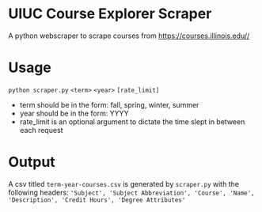 
# UIUC Course Explorer Scraper

A python webscraper to scrape courses from https://courses.illinois.edu//


# Usage

`python scraper.py` `<term>` `<year>` `[rate_limit]`

* term should be in the form: fall, spring, winter, summer
* year should be in the form: YYYY
* rate_limit is an optional argument to dictate the time slept in between each request

# Output

A csv titled `term-year-courses.csv` is generated by `scraper.py` with the following headers: `'Subject', 'Subject Abbreviation', 'Course', 'Name', 'Description', 'Credit Hours', 'Degree Attributes'`